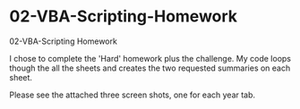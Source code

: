 # 02-VBA-Scripting-Homework
02-VBA-Scripting Homework

I chose to complete the 'Hard' homework plus the challenge. My code loops though the all the sheets and creates the two requested summaries on each sheet.

Please see the attached three screen shots, one for each year tab.
